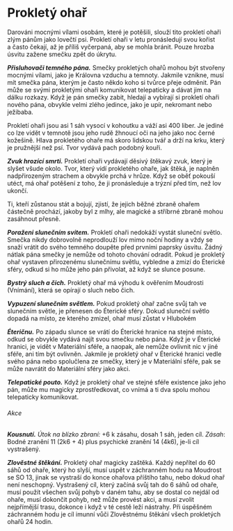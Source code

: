# Prokletý ohař

Darováni mocnými vílami osobám, které je potěšili, slouží tito prokletí ohaři zlým pánům jako lovečtí psi. Prokletí ohaři v letu pronásledují svou kořist a často čekají, až je příliš vyčerpaná, aby se mohla bránit. Pouze hrozba úsvitu zažene smečku zpět do úkrytu.

***Přisluhovači temného pána.*** Smečky prokletých ohařů mohou být stvořeny mocnými vílami, jako je Královna vzduchu a temnoty. Jakmile vznikne, musí mít smečka pána, kterým je často někdo koho si tvůrce přeje odměnit. Pán může se svými prokletými ohaři komunikovat telepaticky a dávat jim na dálku rozkazy. Když je pán smečky zabit, hledají a vybírají si prokletí ohaři nového pána, obvykle velmi zlého jedince, jako je upír, nekromant nebo ježibaba.

Prokletí ohaři jsou asi 1 sáh vysocí v kohoutku a váží asi 400 liber. Je jediné co lze vidět v temnotě jsou jeho rudě žhnoucí oči na jeho jako noc černé kožešině. Hlava prokletého ohaře má skoro lidskou tvář a drží na krku, který je pružnější než psí. Tvor vydává pach podobný kouři.

***Zvuk hrozící smrti.*** Prokletí ohaři vydávají děsivý štěkavý zvuk, který je slyšet všude okolo. Tvor, který vidí prokletého ohaře, jak štěká, je naplněn nadpřirozeným strachem a obvykle prchá v hrůze. Když se oběť pokouší utéct, má ohař potěšení z toho, že ji pronásleduje a trýzní před tím, než lov ukončí.

Ti, kteří zůstanou stát a bojují, zjistí, že jejich běžné zbraně ohařem částečně prochází, jakoby byl z mlhy, ale magické a stříbrné zbraně mohou zasáhnout přesně.

***Poraženi slunečním svitem.*** Prokletí ohaři nedokáží vystát sluneční světlo. Smečka nikdy dobrovolně neprodlouží lov mimo noční hodiny a vždy se snaží vrátit do svého temného doupěte před prvními paprsky úsvitu. Žádný nátlak pána smečky je nemůže od tohoto chování odradit. Pokud je prokletý ohař vystaven přirozenému slunečnímu světlu, vybledne a zmizí do Éterické sféry, odkud si ho může jeho pán přivolat, až když se slunce posune.


<Monster 
    title="Prokletý ohař"
    subtitle="Velký víl, neutrální zlo"
    armor-class="14 (přirozená zbroj)"
    hit-points="51 (6k10 + 18)"
    speed="8 sáhů, látání 8 sáhů (vznášení se)"
    str="18 (+4)"
    dex="17 (+3)"
    con="16 (+3)"
    int="5 (–3)"
    wis="12 (+1)"
    cha="7 (–2)"
    saving-thros=""
    skills=""
    damage-vulnerabilities=""
    damage-resistance=""
    damage-immunities="bodná, drtivá a sečná z nemagických útoků, kromě stříbrných zbraní"
    condition-immunities="únava, vystrašený, zmámený"
    senses="vidění ve mě 12 sáhů, pasivní Vnímání 11"
    languages="rozumí elfštině, obecné řeči a sylvánštině, ale neumí mluvit"
    challenge="4 (1 100 ZK)"
    >

***Bystrý sluch a čich.*** Prokletý ohař má výhodu k ověřením Moudrosti (Vnímání), která se opírají o sluch nebo čich.

***Vypuzení slunečním světlem.*** Pokud prokletý ohař začne svůj tah ve slunečním světle, je přenesen do Éterické sféry. Dokud sluneční světlo dopadá na místo, ze kterého zmizel, ohař musí zůstat v Hlubokém 

***Éteričnu.*** Po západu slunce se vrátí do Éterické hranice na stejné místo, odkud se obvykle vydává najít svou smečku nebo pána. Když je v Éterické hranici, je vidět v Materiální sféře, a naopak, ale nemůže ovlivnit nic v jiné sféře, ani tím být ovlivněn. Jakmile je prokletý ohař v Éterické hranici vedle svého pána nebo spolučlena ze smečky, který je v Materiální sféře, pak se může navrátit do Materiální sféry jako akci.

***Telepatické pouto.*** Když je prokletý ohař ve stejné sféře existence jako jeho pán, může mu magicky zprostředkovat, co vnímá a ti dva spolu mohou telepaticky komunikovat.
    
###### Akce

***Kousnutí.*** *Útok na blízko zbraní:* +6 k zásahu, dosah 1 sáh, jeden cíl. *Zásah*: Bodné zranění 11 (2k6 + 4) plus psychické zranění 14 (4k6), je-li cíl vystrašený.

***Zlověstné štěkání.*** Prokletý ohař magicky zaštěká. Každý nepřítel do 60 sáhů od ohaře, který ho slyší, musí uspět v záchranném hodu na Moudrost se SO 13, jinak se vystraší do konce ohařova příštího tahu, nebo dokud ohař není neschopný. Vystrašený cíl, který začíná svůj tah do 6 sáhů od ohaře, musí použít všechen svůj pohyb v daném tahu, aby se dostal co nejdál od ohaře, musí dokončit pohyb, než může provést akci, a musí zvolit nejpřímější trasu, dokonce i když v té cestě leží nástrahy. Při úspěšném záchranném hodu je cíl imunní vůči Zlověstnému štěkání všech prokletých ohařů 24 hodin.
    
</Monster>

